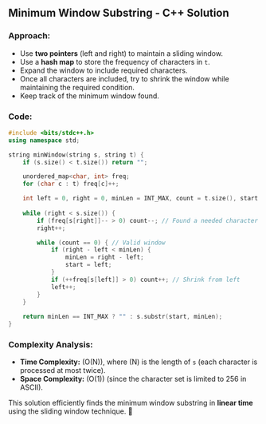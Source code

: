 ## Minimum Window Substring - C++ Solution

### **Approach:**
- Use **two pointers** (left and right) to maintain a sliding window.
- Use a **hash map** to store the frequency of characters in `t`.
- Expand the window to include required characters.
- Once all characters are included, try to shrink the window while maintaining the required condition.
- Keep track of the minimum window found.

### **Code:**
```cpp
#include <bits/stdc++.h>
using namespace std;

string minWindow(string s, string t) {
    if (s.size() < t.size()) return "";

    unordered_map<char, int> freq;
    for (char c : t) freq[c]++;

    int left = 0, right = 0, minLen = INT_MAX, count = t.size(), start = 0;
    
    while (right < s.size()) {
        if (freq[s[right]]-- > 0) count--; // Found a needed character
        right++;

        while (count == 0) { // Valid window
            if (right - left < minLen) {
                minLen = right - left;
                start = left;
            }
            if (++freq[s[left]] > 0) count++; // Shrink from left
            left++;
        }
    }
    
    return minLen == INT_MAX ? "" : s.substr(start, minLen);
}
```

### **Complexity Analysis:**
- **Time Complexity:** \(O(N)\), where \(N\) is the length of `s` (each character is processed at most twice).
- **Space Complexity:** \(O(1)\) (since the character set is limited to 256 in ASCII).

This solution efficiently finds the minimum window substring in **linear time** using the sliding window technique. 🚀

